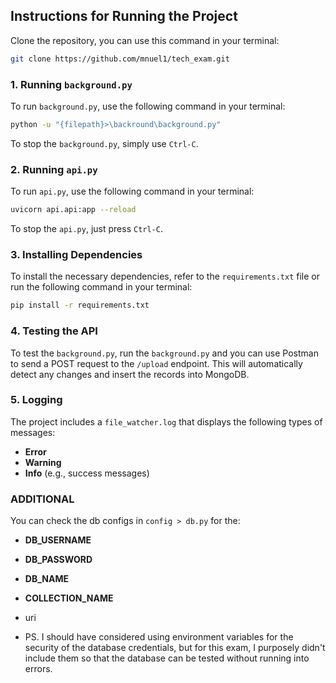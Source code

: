 ## Instructions for Running the Project


Clone the repository, you can use this command in your terminal: 
```bash
git clone https://github.com/mnuel1/tech_exam.git
```


### 1. Running `background.py`
To run `background.py`, use the following command in your terminal:
```bash
python -u "{filepath}>\backround\background.py"
```
To stop the `background.py`, simply use `Ctrl-C`.

### 2. Running `api.py`
To run `api.py`, use the following command in your terminal:
```bash
uvicorn api.api:app --reload
```
To stop the `api.py`, just press `Ctrl-C`.

### 3. Installing Dependencies
To install the necessary dependencies, refer to the `requirements.txt` file or run the following command in your terminal:
```bash
pip install -r requirements.txt
```

### 4. Testing the API
To test the `background.py`, run the `background.py` and you can use Postman to send a POST request to the `/upload` endpoint. This will automatically detect any changes and insert the records into MongoDB.

### 5. Logging
The project includes a `file_watcher.log` that displays the following types of messages:
- **Error**
- **Warning**
- **Info** (e.g., success messages)


### ADDITIONAL
You can check the db configs in `config > db.py` for the:
- **DB_USERNAME**
- **DB_PASSWORD**
- **DB_NAME**
- **COLLECTION_NAME**
- uri

- PS. I should have considered using environment variables for the security of the database credentials, but for this exam, I purposely didn't include them so that the database can be tested without running into errors.